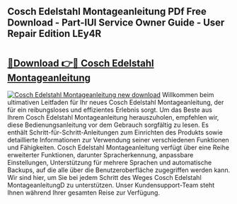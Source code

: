 ## Cosch Edelstahl Montageanleitung PDf Free Download - Part-IUl Service Owner Guide - User Repair Edition LEy4R

# <h2><a href="http://df7cc1l.blite.top/?on=Cosch+Edelstahl+Montageanleitung">🔗Download 👉🔴 Cosch Edelstahl Montageanleitung</a></h2>

[![Cosch Edelstahl Montageanleitung new download](https://i.imgur.com/lujVjoI.png)](http://df7cc1l.blite.top/?on=Cosch+Edelstahl+Montageanleitung)
Willkommen beim ultimativen Leitfaden für Ihr neues Cosch Edelstahl Montageanleitung, der für ein reibungsloses und effizientes Erlebnis sorgt. Um das Beste aus Ihrem Cosch Edelstahl Montageanleitung herauszuholen, empfehlen wir, diese Bedienungsanleitung vor dem Gebrauch sorgfältig zu lesen. Es enthält Schritt-für-Schritt-Anleitungen zum Einrichten des Produkts sowie detaillierte Informationen zur Verwendung seiner verschiedenen Funktionen und Fähigkeiten. Cosch Edelstahl Montageanleitung verfügt über eine Reihe erweiterter Funktionen, darunter Spracherkennung, anpassbare Einstellungen, Unterstützung für mehrere Sprachen und automatische Backups, auf die alle über die Benutzeroberfläche zugegriffen werden kann. Wir sind hier, um Sie bei jedem Schritt des Weges Cosch Edelstahl MontageanleitungD zu unterstützen. Unser Kundensupport-Team steht Ihnen während Ihrer gesamten Reise zur Verfügung.
